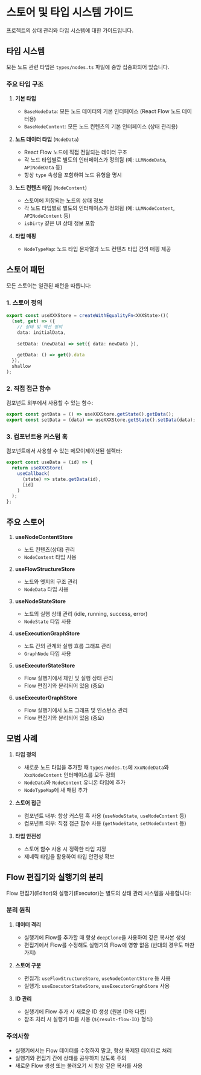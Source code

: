 # 스토어 및 타입 시스템 가이드

프로젝트의 상태 관리와 타입 시스템에 대한 가이드입니다.

## 타입 시스템

모든 노드 관련 타입은 `types/nodes.ts` 파일에 중앙 집중화되어 있습니다.

### 주요 타입 구조

1. **기본 타입**
   - `BaseNodeData`: 모든 노드 데이터의 기본 인터페이스 (React Flow 노드 데이터용)
   - `BaseNodeContent`: 모든 노드 컨텐츠의 기본 인터페이스 (상태 관리용)

2. **노드 데이터 타입** (`NodeData`)
   - React Flow 노드에 직접 전달되는 데이터 구조
   - 각 노드 타입별로 별도의 인터페이스가 정의됨 (예: `LLMNodeData`, `APINodeData` 등)
   - 항상 `type` 속성을 포함하여 노드 유형을 명시

3. **노드 컨텐츠 타입** (`NodeContent`)
   - 스토어에 저장되는 노드의 상태 정보
   - 각 노드 타입별로 별도의 인터페이스가 정의됨 (예: `LLMNodeContent`, `APINodeContent` 등)
   - `isDirty` 같은 UI 상태 정보 포함

4. **타입 매핑**
   - `NodeTypeMap`: 노드 타입 문자열과 노드 컨텐츠 타입 간의 매핑 제공

## 스토어 패턴

모든 스토어는 일관된 패턴을 따릅니다:

### 1. 스토어 정의

```typescript
export const useXXXStore = createWithEqualityFn<XXXState>()(
  (set, get) => ({
    // 상태 및 액션 정의
    data: initialData,
    
    setData: (newData) => set({ data: newData }),
    
    getData: () => get().data
  }),
  shallow
);
```

### 2. 직접 접근 함수

컴포넌트 외부에서 사용할 수 있는 함수:

```typescript
export const getData = () => useXXXStore.getState().getData();
export const setData = (data) => useXXXStore.getState().setData(data);
```

### 3. 컴포넌트용 커스텀 훅

컴포넌트에서 사용할 수 있는 메모이제이션된 셀렉터:

```typescript
export const useData = (id) => {
  return useXXXStore(
    useCallback(
      (state) => state.getData(id),
      [id]
    )
  );
};
```

## 주요 스토어

1. **useNodeContentStore**
   - 노드 컨텐츠(상태) 관리
   - `NodeContent` 타입 사용

2. **useFlowStructureStore**
   - 노드와 엣지의 구조 관리
   - `NodeData` 타입 사용

3. **useNodeStateStore**
   - 노드의 실행 상태 관리 (idle, running, success, error)
   - `NodeState` 타입 사용

4. **useExecutionGraphStore**
   - 노드 간의 관계와 실행 흐름 그래프 관리
   - `GraphNode` 타입 사용

5. **useExecutorStateStore**
   - Flow 실행기에서 체인 및 실행 상태 관리
   - Flow 편집기와 분리되어 있음 (중요)

6. **useExecutorGraphStore**
   - Flow 실행기에서 노드 그래프 및 인스턴스 관리
   - Flow 편집기와 분리되어 있음 (중요)

## 모범 사례

1. **타입 정의**
   - 새로운 노드 타입을 추가할 때 `types/nodes.ts`에 `XxxNodeData`와 `XxxNodeContent` 인터페이스를 모두 정의
   - `NodeData`와 `NodeContent` 유니온 타입에 추가
   - `NodeTypeMap`에 새 매핑 추가

2. **스토어 접근**
   - 컴포넌트 내부: 항상 커스텀 훅 사용 (`useNodeState`, `useNodeContent` 등)
   - 컴포넌트 외부: 직접 접근 함수 사용 (`getNodeState`, `setNodeContent` 등)

3. **타입 안전성**
   - 스토어 함수 사용 시 정확한 타입 지정
   - 제네릭 타입을 활용하여 타입 안전성 확보

## Flow 편집기와 실행기의 분리

Flow 편집기(Editor)와 실행기(Executor)는 별도의 상태 관리 시스템을 사용합니다:

### 분리 원칙

1. **데이터 격리**
   - 실행기에 Flow를 추가할 때 항상 `deepClone`을 사용하여 깊은 복사본 생성
   - 편집기에서 Flow를 수정해도 실행기의 Flow에 영향 없음 (반대의 경우도 마찬가지)

2. **스토어 구분**
   - 편집기: `useFlowStructureStore`, `useNodeContentStore` 등 사용
   - 실행기: `useExecutorStateStore`, `useExecutorGraphStore` 사용

3. **ID 관리**
   - 실행기에 Flow 추가 시 새로운 ID 생성 (원본 ID와 다름)
   - 참조 처리 시 실행기 ID를 사용 (`${result-flow-ID}` 형식)

### 주의사항

- 실행기에서는 Flow 데이터를 수정하지 말고, 항상 복제된 데이터로 처리
- 실행기와 편집기 간에 상태를 공유하지 않도록 주의
- 새로운 Flow 생성 또는 불러오기 시 항상 깊은 복사를 사용 